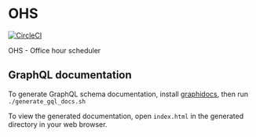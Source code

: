 # OHS
[![CircleCI](https://circleci.com/gh/office-hour-scheduler/ohs.svg?style=svg)](https://circleci.com/gh/office-hour-scheduler/ohs)

OHS - Office hour scheduler

## GraphQL documentation
To generate GraphQL schema documentation, install
[graphidocs](https://github.com/GraphiDocsOrg/docs),
then run `./generate_gql_docs.sh`

To view the generated documentation, open `index.html` in the generated
directory in your web browser.

